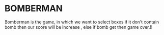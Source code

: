 # BOMBERMAN
Bomberman is the game, in which we want to select boxes if it don't contain bomb then our score will be increase , else if bomb get then game over.!!
